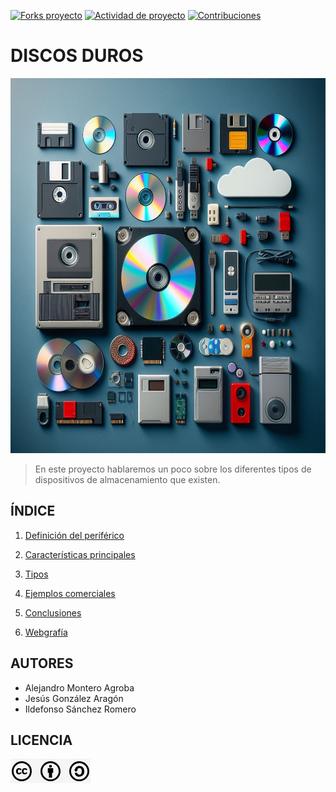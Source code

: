 [![Forks proyecto](https://img.shields.io/badge/Forks-purple)](https://github.com/alemonterx/FHW-DispositivosAlmacenamiento/forks)
[![Actividad de proyecto](https://img.shields.io/badge/Actividad-red)](https://github.com/alemonterx/FHW-DispositivosAlmacenamiento/activity)
[![Contribuciones](https://img.shields.io/badge/Contribuciones-green)](https://github.com/alemonterx/FHW-DispositivosAlmacenamiento/graphs/contributors)

# DISCOS DUROS

<img src="img/portada.jpeg"  width="900px" height="600" >

> En este proyecto hablaremos un poco sobre los diferentes tipos de dispositivos de almacenamiento que existen.

## ÍNDICE

1. [Definición del períférico](definicion.md)

2. [Características principales](caracteristicas.md)
 
3. [Tipos](tipos.md)

4. [Ejemplos comerciales](ejemplosComerciales.md)

5. [Conclusiones](conclusiones.md)

6. [Webgrafía](webgrafia.md)

## AUTORES
* Alejandro Montero Agroba
* Jesús González Aragón
* Ildefonso Sánchez Romero

## LICENCIA
![Licencia](img/licencia.png)
